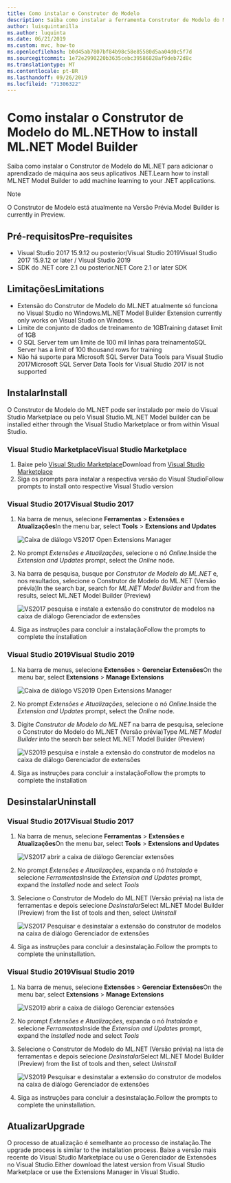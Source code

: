 ```yaml
---
title: Como instalar o Construtor de Modelo
description: Saiba como instalar a ferramenta Construtor de Modelo do ML.NET
author: luisquintanilla
ms.author: luquinta
ms.date: 06/21/2019
ms.custom: mvc, how-to
ms.openlocfilehash: b0d45ab7807bf84b98c58e85580d5aa04d0c5f7d
ms.sourcegitcommit: 1e72e2990220b3635cebc39586828af9deb72d8c
ms.translationtype: MT
ms.contentlocale: pt-BR
ms.lasthandoff: 09/26/2019
ms.locfileid: "71306322"
---
```

# <a name="how-to-install-mlnet-model-builder"></a><span data-ttu-id="579b3-103">Como instalar o Construtor de Modelo do ML.NET</span><span class="sxs-lookup"><span data-stu-id="579b3-103">How to install ML.NET Model Builder</span></span>

<span data-ttu-id="579b3-104">Saiba como instalar o Construtor de Modelo do ML.NET para adicionar o aprendizado de máquina aos seus aplicativos .NET.</span><span class="sxs-lookup"><span data-stu-id="579b3-104">Learn how to install ML.NET Model Builder to add machine learning to your .NET applications.</span></span>

> [!NOTE]
> <span data-ttu-id="579b3-105">O Construtor de Modelo está atualmente na Versão Prévia.</span><span class="sxs-lookup"><span data-stu-id="579b3-105">Model Builder is currently in Preview.</span></span>

## <a name="pre-requisites"></a><span data-ttu-id="579b3-106">Pré-requisitos</span><span class="sxs-lookup"><span data-stu-id="579b3-106">Pre-requisites</span></span>

- <span data-ttu-id="579b3-107">Visual Studio 2017 15.9.12 ou posterior/Visual Studio 2019</span><span class="sxs-lookup"><span data-stu-id="579b3-107">Visual Studio 2017 15.9.12 or later / Visual Studio 2019</span></span>
- <span data-ttu-id="579b3-108">SDK do .NET core 2.1 ou posterior</span><span class="sxs-lookup"><span data-stu-id="579b3-108">.NET Core 2.1 or later SDK</span></span>

## <a name="limitations"></a><span data-ttu-id="579b3-109">Limitações</span><span class="sxs-lookup"><span data-stu-id="579b3-109">Limitations</span></span>

- <span data-ttu-id="579b3-110">Extensão do Construtor de Modelo do ML.NET atualmente só funciona no Visual Studio no Windows.</span><span class="sxs-lookup"><span data-stu-id="579b3-110">ML.NET Model Builder Extension currently only works on Visual Studio on Windows.</span></span>
- <span data-ttu-id="579b3-111">Limite de conjunto de dados de treinamento de 1GB</span><span class="sxs-lookup"><span data-stu-id="579b3-111">Training dataset limit of 1GB</span></span>
- <span data-ttu-id="579b3-112">O SQL Server tem um limite de 100 mil linhas para treinamento</span><span class="sxs-lookup"><span data-stu-id="579b3-112">SQL Server has a limit of 100 thousand rows for training</span></span>
- <span data-ttu-id="579b3-113">Não há suporte para Microsoft SQL Server Data Tools para Visual Studio 2017</span><span class="sxs-lookup"><span data-stu-id="579b3-113">Microsoft SQL Server Data Tools for Visual Studio 2017 is not supported</span></span>

## <a name="install"></a><span data-ttu-id="579b3-114">Instalar</span><span class="sxs-lookup"><span data-stu-id="579b3-114">Install</span></span>

<span data-ttu-id="579b3-115">O Construtor de Modelo do ML.NET pode ser instalado por meio do Visual Studio Marketplace ou pelo Visual Studio.</span><span class="sxs-lookup"><span data-stu-id="579b3-115">ML.NET Model builder can be installed either through the Visual Studio Marketplace or from within Visual Studio.</span></span> 

### <a name="visual-studio-marketplace"></a><span data-ttu-id="579b3-116">Visual Studio Marketplace</span><span class="sxs-lookup"><span data-stu-id="579b3-116">Visual Studio Marketplace</span></span>

1. <span data-ttu-id="579b3-117">Baixe pelo [Visual Studio Marketplace](https://marketplace.visualstudio.com/items?itemName=MLNET.07)</span><span class="sxs-lookup"><span data-stu-id="579b3-117">Download from [Visual Studio Marketplace](https://marketplace.visualstudio.com/items?itemName=MLNET.07)</span></span>
1. <span data-ttu-id="579b3-118">Siga os prompts para instalar a respectiva versão do Visual Studio</span><span class="sxs-lookup"><span data-stu-id="579b3-118">Follow prompts to install onto respective Visual Studio version</span></span>

### <a name="visual-studio-2017"></a><span data-ttu-id="579b3-119">Visual Studio 2017</span><span class="sxs-lookup"><span data-stu-id="579b3-119">Visual Studio 2017</span></span>

1. <span data-ttu-id="579b3-120">Na barra de menus, selecione **Ferramentas** > **Extensões e Atualizações**</span><span class="sxs-lookup"><span data-stu-id="579b3-120">In the menu bar, select **Tools** > **Extensions and Updates**</span></span>

    ![Caixa de diálogo VS2017 Open Extensions Manager](./media/install-model-builder/vs2017-open-extensions-manager.png)

1. <span data-ttu-id="579b3-122">No prompt *Extensões e Atualizações*, selecione o nó *Online*.</span><span class="sxs-lookup"><span data-stu-id="579b3-122">Inside the *Extension and Updates* prompt, select the *Online* node.</span></span>
1. <span data-ttu-id="579b3-123">Na barra de pesquisa, busque por *Construtor de Modelo do ML.NET* e, nos resultados, selecione o Construtor de Modelo do ML.NET (Versão prévia)</span><span class="sxs-lookup"><span data-stu-id="579b3-123">In the search bar, search for *ML.NET Model Builder* and from the results, select ML.NET Model Builder (Preview)</span></span>

    ![VS2017 pesquisa e instale a extensão do construtor de modelos na caixa de diálogo Gerenciador de extensões](./media/install-model-builder/vs2017-install-model-builder.png)

1. <span data-ttu-id="579b3-125">Siga as instruções para concluir a instalação</span><span class="sxs-lookup"><span data-stu-id="579b3-125">Follow the prompts to complete the installation</span></span>

### <a name="visual-studio-2019"></a><span data-ttu-id="579b3-126">Visual Studio 2019</span><span class="sxs-lookup"><span data-stu-id="579b3-126">Visual Studio 2019</span></span>

1. <span data-ttu-id="579b3-127">Na barra de menus, selecione **Extensões** > **Gerenciar Extensões**</span><span class="sxs-lookup"><span data-stu-id="579b3-127">On the menu bar, select **Extensions** > **Manage Extensions**</span></span>

    ![Caixa de diálogo VS2019 Open Extensions Manager](./media/install-model-builder/vs2019-open-extensions-manager.png)

1. <span data-ttu-id="579b3-129">No prompt *Extensões e Atualizações*, selecione o nó *Online*.</span><span class="sxs-lookup"><span data-stu-id="579b3-129">Inside the *Extension and Updates* prompt, select the *Online* node.</span></span>
1. <span data-ttu-id="579b3-130">Digite *Construtor de Modelo do ML.NET* na barra de pesquisa, selecione o Construtor do Modelo do ML.NET (Versão prévia)</span><span class="sxs-lookup"><span data-stu-id="579b3-130">Type *ML.NET Model Builder* into the search bar select ML.NET Model Builder (Preview)</span></span>

    ![VS2019 pesquisa e instale a extensão do construtor de modelos na caixa de diálogo Gerenciador de extensões](./media/install-model-builder/vs2019-install-model-builder.png)

1. <span data-ttu-id="579b3-132">Siga as instruções para concluir a instalação</span><span class="sxs-lookup"><span data-stu-id="579b3-132">Follow the prompts to complete the installation</span></span>

## <a name="uninstall"></a><span data-ttu-id="579b3-133">Desinstalar</span><span class="sxs-lookup"><span data-stu-id="579b3-133">Uninstall</span></span>

### <a name="visual-studio-2017"></a><span data-ttu-id="579b3-134">Visual Studio 2017</span><span class="sxs-lookup"><span data-stu-id="579b3-134">Visual Studio 2017</span></span>

1. <span data-ttu-id="579b3-135">Na barra de menus, selecione **Ferramentas** > **Extensões e Atualizações**</span><span class="sxs-lookup"><span data-stu-id="579b3-135">On the menu bar, select **Tools** > **Extensions and Updates**</span></span>

    ![VS2017 abrir a caixa de diálogo Gerenciar extensões](./media/install-model-builder/vs2017-open-extensions-manager.png)

1. <span data-ttu-id="579b3-137">No prompt *Extensões e Atualizações*, expanda o nó *Instalado* e selecione *Ferramentas*</span><span class="sxs-lookup"><span data-stu-id="579b3-137">Inside the *Extension and Updates* prompt, expand the *Installed* node and select *Tools*</span></span>
1. <span data-ttu-id="579b3-138">Selecione o Construtor de Modelo do ML.NET (Versão prévia) na lista de ferramentas e depois selecione *Desinstalar*</span><span class="sxs-lookup"><span data-stu-id="579b3-138">Select ML.NET Model Builder (Preview) from the list of tools and then, select *Uninstall*</span></span>

    ![VS2017 Pesquisar e desinstalar a extensão do construtor de modelos na caixa de diálogo Gerenciador de extensões](./media/install-model-builder/vs2017-uninstall-model-builder.png)

1. <span data-ttu-id="579b3-140">Siga as instruções para concluir a desinstalação.</span><span class="sxs-lookup"><span data-stu-id="579b3-140">Follow the prompts to complete the uninstallation.</span></span>

### <a name="visual-studio-2019"></a><span data-ttu-id="579b3-141">Visual Studio 2019</span><span class="sxs-lookup"><span data-stu-id="579b3-141">Visual Studio 2019</span></span>

1. <span data-ttu-id="579b3-142">Na barra de menus, selecione **Extensões** > **Gerenciar Extensões**</span><span class="sxs-lookup"><span data-stu-id="579b3-142">On the menu bar, select **Extensions** > **Manage Extensions**</span></span>

    ![VS2019 abrir a caixa de diálogo Gerenciar extensões](./media/install-model-builder/vs2019-open-extensions-manager.png)

1. <span data-ttu-id="579b3-144">No prompt *Extensões e Atualizações*, expanda o nó *Instalado* e selecione *Ferramentas*</span><span class="sxs-lookup"><span data-stu-id="579b3-144">Inside the *Extension and Updates* prompt, expand the *Installed* node and select *Tools*</span></span>
1. <span data-ttu-id="579b3-145">Selecione o Construtor de Modelo do ML.NET (Versão prévia) na lista de ferramentas e depois selecione *Desinstalar*</span><span class="sxs-lookup"><span data-stu-id="579b3-145">Select ML.NET Model Builder (Preview) from the list of tools and then, select *Uninstall*</span></span>

    ![VS2019 Pesquisar e desinstalar a extensão do construtor de modelos na caixa de diálogo Gerenciador de extensões](./media/install-model-builder/vs2019-uninstall-model-builder.png)

1. <span data-ttu-id="579b3-147">Siga as instruções para concluir a desinstalação.</span><span class="sxs-lookup"><span data-stu-id="579b3-147">Follow the prompts to complete the uninstallation.</span></span>

## <a name="upgrade"></a><span data-ttu-id="579b3-148">Atualizar</span><span class="sxs-lookup"><span data-stu-id="579b3-148">Upgrade</span></span>

<span data-ttu-id="579b3-149">O processo de atualização é semelhante ao processo de instalação.</span><span class="sxs-lookup"><span data-stu-id="579b3-149">The upgrade process is similar to the installation process.</span></span> <span data-ttu-id="579b3-150">Baixe a versão mais recente do Visual Studio Marketplace ou use o Gerenciador de Extensões no Visual Studio.</span><span class="sxs-lookup"><span data-stu-id="579b3-150">Either download the latest version from Visual Studio Marketplace or use the Extensions Manager in Visual Studio.</span></span>
